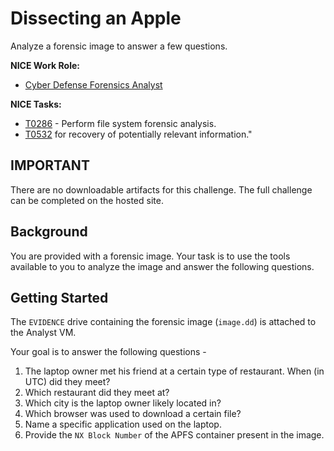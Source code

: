 # Dissecting an Apple

Analyze a forensic image to answer a few questions. 

**NICE Work Role:** 

- [Cyber Defense Forensics Analyst](https://niccs.cisa.gov/workforce-development/nice-framework)

**NICE Tasks:**

- [T0286](https://niccs.cisa.gov/workforce-development/nice-framework) - Perform file system forensic analysis.  
- [T0532](https://niccs.cisa.gov/workforce-development/nice-framework) for recovery of potentially relevant information."

## IMPORTANT
There are no downloadable artifacts for this challenge. The full challenge can be completed on the hosted site.


## Background

You are provided with a forensic image. Your task is to use the tools available to you to analyze the image and answer the following questions.


## Getting Started

The `EVIDENCE` drive containing the forensic image (`image.dd`) is attached to the Analyst VM.

Your goal is to answer the following questions - 
1. The laptop owner met his friend at a certain type of restaurant. When (in UTC) did they meet?
2. Which restaurant did they meet at?
3. Which city is the laptop owner likely located in? 
4. Which browser was used to download a certain file?
5. Name a specific application used on the laptop.
6. Provide the `NX Block Number` of the APFS container present in the image. 
